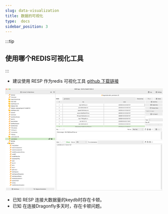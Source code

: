 ```yaml
---
slug: data-visualization
title: 数据的可视化
type:  docs
sidebar_position: 3
---
```


:::tip
##  使用哪个REDIS可视化工具
:::

- 建议使用 RESP 作为redis 可视化工具   [github 下载链接](https://github.com/RedisInsight/RedisDesktopManager)   

 ![RESP](image-2.png)
- 已知 RESP 连接大数据量的keydb时存在卡顿。
- 已知 在连接Dragonfly多天时，存在卡顿问题。


